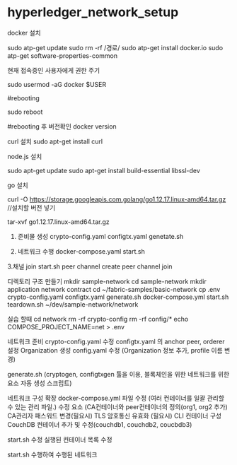 # hyperledger_network_setup

docker 설치

sudo atp-get update
sudo rm -rf /경로/
sudo atp-get install docker.io
sudo atp-get software-properties-common

현재 접속중인 사용자에게 권한 주기

sudo usermod -aG docker $USER

#rebooting

sudo reboot

#rebooting 후 버전확인
docker version

curl 설치
sudo apt-get install curl

node.js 설치

sudo apt-get update
sudo apt-get install build-essential libssl-dev

go 설치

curl -O https://storage.googleapis.com.golang/go1.12.17.linux-amd64.tar.gz
//설치할 버전 넣기

tar-xvf go1.12.17.linux-amd64.tar.gz

1. 준비물 생성
crypto-config.yaml
configtx.yaml
genetate.sh

2. 네트워크 수행
docker-compose.yaml
start.sh

3.채널 join
start.sh
peer channel create
peer channel join

디렉토리 구조 만들기
mkdir sample-network
cd sample-network
mkdir application network contract
cd ~/fabric-samples/basic-network
cp .env crypto-config.yaml configtx.yaml generate.sh docker-compose.yml start.sh teardown.sh ~/dev/sample-network/network

실습 할때
cd network
rm -rf crypto-config
rm -rf config/*
echo COMPOSE_PROJECT_NAME=net > .env

네트워크 준비
crypto-config.yaml 수정
configtx.yaml 의 anchor peer, orderer 설정 Organization 생성
config.yaml 수정 (Organization 정보 추가, profile 이름 변경)

generate.sh (cryptogen, configtxgen 툴을 이용, 블록체인을 위한 네트워크를 위한 요소 자동 생성 스크립트)

네트워크 구성 확장
docker-compose.yml 파일 수정 (여러 컨테이너를 일괄 관리할 수 있는 관리 파일.)
수정 요소 
(CA컨테이너와 peer컨테이너의 정의(org1, org2 추가)
CA관리자 패스워드 변경(필요시)
TLS 암호통신 유효화 (필요시)
CLI 컨테이너 구성
CouchDB 컨테이너 추가 및 수정(couchdb1, couchdb2, coucbdb3)

start.sh 수정
실행된 컨테이너 목록 수정

start.sh 수행하여 수행된 네트워크  









